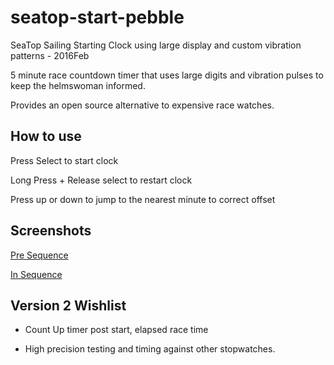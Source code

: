 # seatop-start-pebble
SeaTop Sailing Starting Clock using large display and custom vibration patterns - 2016Feb

5 minute race countdown timer that uses large digits and vibration pulses to keep the helmswoman informed.

Provides an open source alternative to expensive race watches.

## How to use

Press Select to start clock

Long Press + Release select to restart clock

Press up or down to jump to the nearest minute to correct offset

## Screenshots

[Pre Sequence](/screenshots/pebble_screenshot_2016-02-12_00-31-39.png?raw=true "Pre Sequence")

[In Sequence](/screenshots/pebble_screenshot_2016-02-12_00-32-02.png?raw=true "In Sequence")


## Version 2 Wishlist

* Count Up timer post start, elapsed race time

* High precision testing and timing against other stopwatches.



